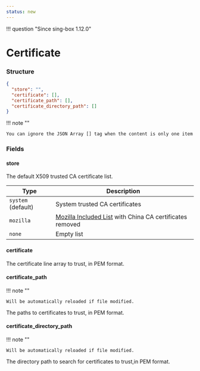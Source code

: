 ```yaml
---
status: new
---
```


!!! question "Since sing-box 1.12.0"

# Certificate

### Structure

```json
{
  "store": "",
  "certificate": [],
  "certificate_path": [],
  "certificate_directory_path": []
}
```

!!! note ""

    You can ignore the JSON Array [] tag when the content is only one item

### Fields

#### store

The default X509 trusted CA certificate list.

| Type               | Description                                                                                                   |
|--------------------|---------------------------------------------------------------------------------------------------------------|
| `system` (default) | System trusted CA certificates                                                                                |
| `mozilla`          | [Mozilla Included List](https://wiki.mozilla.org/CA/Included_Certificates) with China CA certificates removed |
| `none`             | Empty list                                                                                                    |

#### certificate

The certificate line array to trust, in PEM format.

#### certificate_path

!!! note ""

    Will be automatically reloaded if file modified.

The paths to certificates to trust, in PEM format.

#### certificate_directory_path

!!! note ""

    Will be automatically reloaded if file modified.

The directory path to search for certificates to trust,in PEM format.
